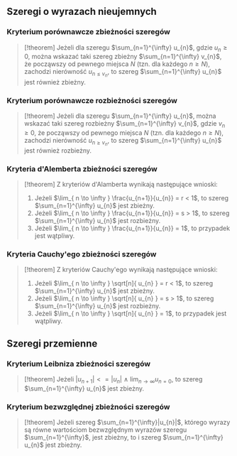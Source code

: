 ## Szeregi o wyrazach nieujemnych
### Kryterium porównawcze zbieżności szeregów
> [!theorem]
Jeżeli dla szeregu $\sum_{n=1}^{\infty} u_{n}$, gdzie $u_{n}\geq 0$, można wskazać taki szereg zbieżny $\sum_{n=1}^{\infty} v_{n}$, że począwszy od pewnego miejsca $N$ (tzn. dla każdego $n\geq N$), zachodzi nierówność $u_{n \leq v_{n}}$, to szereg $\sum_{n=1}^{\infty} u_{n}$ jest również zbieżny.

### Kryterium porównawcze rozbieżności szeregów
> [!theorem]
Jeżeli dla szeregu $\sum_{n=1}^{\infty} u_{n}$, można wskazać taki szereg rozbieżny $\sum_{n=1}^{\infty} v_{n}$, gdzie $v_{n} \geq 0$, że począwszy od pewnego miejsca $N$ (tzn. dla każdego $n\geq N$), zachodzi nierówność $u_{n \geq v_{n}}$, to szereg $\sum_{n=1}^{\infty} u_{n}$ jest również rozbieżny.

### Kryteria d'Alemberta zbieżności szeregów
> [!theorem] Z kryteriów d'Alamberta wynikają następujące wnioski:
> 1. Jeżeli $\lim_{ n \to \infty } \frac{u_{n+1}}{u_{n}} = r < 1$, to szereg $\sum_{n=1}^{\infty} u_{n}$ jest zbieżny.
> 2.  Jeżeli $\lim_{ n \to \infty } \frac{u_{n+1}}{u_{n}} = s > 1$, to szereg $\sum_{n=1}^{\infty} u_{n}$ jest rozbieżny.
>3.  Jeżeli $\lim_{ n \to \infty } \frac{u_{n+1}}{u_{n}} = 1$, to przypadek jest wątpliwy.

### Kryteria Cauchy'ego zbieżności szeregów
> [!theorem] Z kryteriów Cauchy'ego wynikają następujące wnioski:
> 1. Jeżeli $\lim_{ n \to \infty } \sqrt[n]{ u_{n} } = r < 1$, to szereg $\sum_{n=1}^{\infty} u_{n}$ jest zbieżny.
> 2.  Jeżeli $\lim_{ n \to \infty } \sqrt[n]{ u_{n} } = s > 1$, to szereg $\sum_{n=1}^{\infty} u_{n}$ jest rozbieżny.
>3.  Jeżeli $\lim_{ n \to \infty } \sqrt[n]{ u_{n} } = 1$, to przypadek jest wątpliwy.

## Szeregi przemienne
### Kryterium Leibniza zbieżności szeregów
>[!theorem]
Jeżeli $|u_{n+1}| <= |u_{n}| \ \wedge \ \lim_{ n \to \infty } u_{n = 0}$, to szereg $\sum_{n=1}^{\infty} u_{n}$ jest zbieżny.

### Kryterium bezwzględnej zbieżności szeregów
>[!theorem]
>Jeżeli szereg $\sum_{n=1}^{\infty}|u_{n}|$, którego wyrazy są równe wartościom bezwzględnym wyrazów szeregu $\sum_{n=1}^{\infty}$, jest zbieżny, to i szereg $\sum_{n=1}^{\infty} u_{n}$ jest zbieżny.


